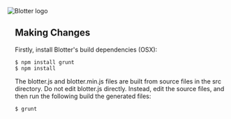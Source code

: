 <img src="https://github.com/bradley/Blotter/blob/assets/images/logo.png" alt="Blotter logo" style="margin-left: -17px"/>


## Making Changes

Firstly, install Blotter's build dependencies (OSX):

```
$ npm install grunt
$ npm install
```

The blotter.js and blotter.min.js files are built from source files in the src directory. Do not edit blotter.js directly. Instead, edit the source files, and then run the following build the generated files:

```
$ grunt
```
